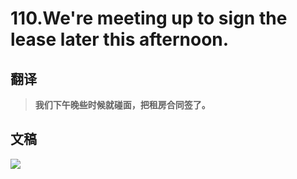 # 110.We're meeting up to sign the lease later this afternoon.

## 翻译

> **我们下午晚些时候就碰面，把租房合同签了。**

## 文稿

![](https://cdn.jsdelivr.net/gh/imtianx/speaking180/img/110.jpg)

